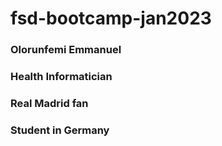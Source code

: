 # fsd-bootcamp-jan2023
### Olorunfemi Emmanuel
### Health Informatician
### Real Madrid fan
### Student in Germany
